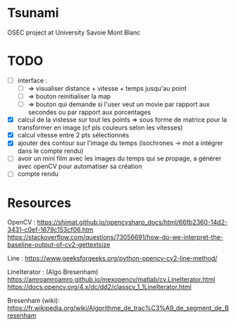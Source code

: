 # Tsunami
OSEC project at University Savoie Mont Blanc
# TODO
 - [ ] interface :
   - [ ] => visualiser distance + vitesse + temps jusqu'au point
   - [ ] => bouton reinitialiser la map
   - [ ] => bouton qui demande si l'user veut un movie par rapport aux secondes ou par rapport aux porcentages
 - [x] calcul de la vistesse sur tout les points => sous forme de matrice pour la transformer en image (cf pls couleurs selon les vitesses)
 - [x] calcul vitesse entre 2 pts sélectionnés
 - [x] ajouter des contour sur l'image du temps (isochrones -> mot a intégrer dans le compte rendu)
 - [ ] avoir un mini film avec les images du temps qui se propage, a générer avec openCV pour automatiser sa création 
 - [ ] compte rendu

# Resources
OpenCV : 
https://shimat.github.io/opencvsharp_docs/html/66fb2360-14d2-3431-c0ef-1679c153cf06.htm
https://stackoverflow.com/questions/73056691/how-do-we-interpret-the-baseline-output-of-cv2-gettextsize

Line :
https://www.geeksforgeeks.org/python-opencv-cv2-line-method/

LineIterator : (Algo Bresenham)
https://amroamroamro.github.io/mexopencv/matlab/cv.LineIterator.html
https://docs.opencv.org/4.x/dc/dd2/classcv_1_1LineIterator.html

Bresenham (wiki):
https://fr.wikipedia.org/wiki/Algorithme_de_trac%C3%A9_de_segment_de_Bresenham
